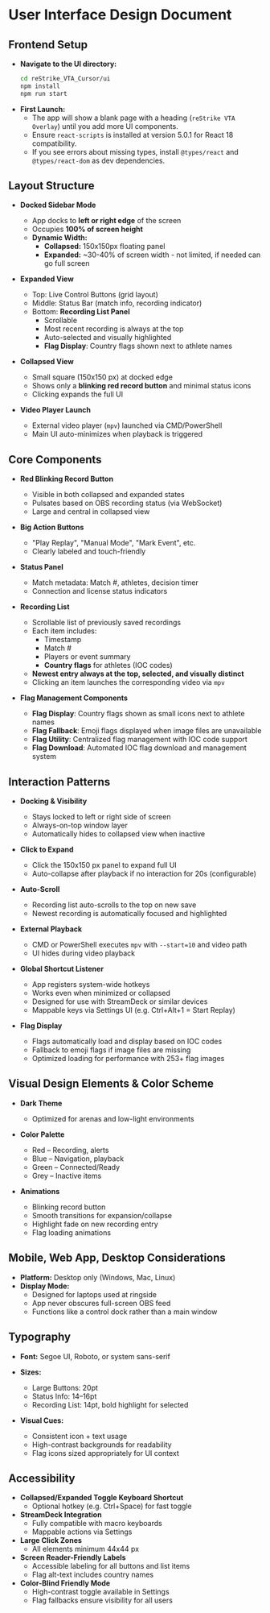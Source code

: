 # User Interface Design Document

## Frontend Setup
- **Navigate to the UI directory:**
  ```bash
  cd reStrike_VTA_Cursor/ui
  npm install
  npm run start
  ```
- **First Launch:**
  - The app will show a blank page with a heading (`reStrike VTA Overlay`) until you add more UI components.
  - Ensure `react-scripts` is installed at version 5.0.1 for React 18 compatibility.
  - If you see errors about missing types, install `@types/react` and `@types/react-dom` as dev dependencies.

## Layout Structure

- **Docked Sidebar Mode**
  - App docks to **left or right edge** of the screen
  - Occupies **100% of screen height**
  - **Dynamic Width:**
    - **Collapsed:** 150x150px floating panel
    - **Expanded:** ~30-40% of screen width - not limited, if needed can go full screen

- **Expanded View**
  - Top: Live Control Buttons (grid layout)
  - Middle: Status Bar (match info, recording indicator)
  - Bottom: **Recording List Panel**
    - Scrollable
    - Most recent recording is always at the top
    - Auto-selected and visually highlighted
    - **Flag Display**: Country flags shown next to athlete names

- **Collapsed View**
  - Small square (150x150 px) at docked edge
  - Shows only a **blinking red record button** and minimal status icons
  - Clicking expands the full UI

- **Video Player Launch**
  - External video player (`mpv`) launched via CMD/PowerShell
  - Main UI auto-minimizes when playback is triggered

## Core Components

- **Red Blinking Record Button**
  - Visible in both collapsed and expanded states
  - Pulsates based on OBS recording status (via WebSocket)
  - Large and central in collapsed view

- **Big Action Buttons**
  - "Play Replay", "Manual Mode", "Mark Event", etc.
  - Clearly labeled and touch-friendly

- **Status Panel**
  - Match metadata: Match #, athletes, decision timer
  - Connection and license status indicators

- **Recording List**
  - Scrollable list of previously saved recordings
  - Each item includes:
    - Timestamp
    - Match #
    - Players or event summary
    - **Country flags** for athletes (IOC codes)
  - **Newest entry always at the top, selected, and visually distinct**
  - Clicking an item launches the corresponding video via `mpv`

- **Flag Management Components**
  - **Flag Display**: Country flags shown as small icons next to athlete names
  - **Flag Fallback**: Emoji flags displayed when image files are unavailable
  - **Flag Utility**: Centralized flag management with IOC code support
  - **Flag Download**: Automated IOC flag download and management system

## Interaction Patterns

- **Docking & Visibility**
  - Stays locked to left or right side of screen
  - Always-on-top window layer
  - Automatically hides to collapsed view when inactive

- **Click to Expand**
  - Click the 150x150 px panel to expand full UI
  - Auto-collapse after playback if no interaction for 20s (configurable)

- **Auto-Scroll**
  - Recording list auto-scrolls to the top on new save
  - Newest recording is automatically focused and highlighted

- **External Playback**
  - CMD or PowerShell executes `mpv` with `--start=10` and video path
  - UI hides during video playback

- **Global Shortcut Listener**
  - App registers system-wide hotkeys
  - Works even when minimized or collapsed
  - Designed for use with StreamDeck or similar devices
  - Mappable keys via Settings UI (e.g. Ctrl+Alt+1 = Start Replay)

- **Flag Display**
  - Flags automatically load and display based on IOC codes
  - Fallback to emoji flags if image files are missing
  - Optimized loading for performance with 253+ flag images

## Visual Design Elements & Color Scheme

- **Dark Theme**
  - Optimized for arenas and low-light environments
- **Color Palette**
  - Red – Recording, alerts
  - Blue – Navigation, playback
  - Green – Connected/Ready
  - Grey – Inactive items

- **Animations**
  - Blinking record button
  - Smooth transitions for expansion/collapse
  - Highlight fade on new recording entry
  - Flag loading animations

## Mobile, Web App, Desktop Considerations

- **Platform:** Desktop only (Windows, Mac, Linux)
- **Display Mode:**
  - Designed for laptops used at ringside
  - App never obscures full-screen OBS feed
  - Functions like a control dock rather than a main window

## Typography

- **Font:** Segoe UI, Roboto, or system sans-serif
- **Sizes:**
  - Large Buttons: 20pt
  - Status Info: 14–16pt
  - Recording List: 14pt, bold highlight for selected

- **Visual Cues:**
  - Consistent icon + text usage
  - High-contrast backgrounds for readability
  - Flag icons sized appropriately for UI context

## Accessibility

- **Collapsed/Expanded Toggle Keyboard Shortcut**
  - Optional hotkey (e.g. Ctrl+Space) for fast toggle
- **StreamDeck Integration**
  - Fully compatible with macro keyboards
  - Mappable actions via Settings
- **Large Click Zones**
  - All elements minimum 44x44 px
- **Screen Reader-Friendly Labels**
  - Accessible labeling for all buttons and list items
  - Flag alt-text includes country names
- **Color-Blind Friendly Mode**
  - High-contrast toggle available in Settings
  - Flag fallbacks ensure visibility for all users
